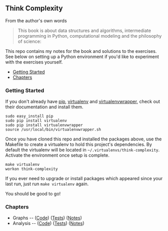 ## Think Complexity
From the author's own words
> This book is about data structures and algorithms, intermediate programming in Python, computational modeling and the philosophy of science:

This repo contains my notes for the book and solutions to the exercises. See below on setting up a Python environment if you'd like to experiment with the exercises yourself.

* [Getting Started](#getting-started)
* [Chapters](#exercises)

### Getting Started
If you don't already have [pip][pip-docs], [virtualenv][venv-docs] and [virtualenvwrapper][venv-wrapper-docs], check out their documentation and install them.
```
sudo easy_install pip
sudo pip install virtualenv
sudo pip install virtualenvwrapper
source /usr/local/bin/virtualenvwrapper.sh
```

Once you have cloned this repo and installed the packages above, use the Makefile to create a virtualenv to hold this project's dependencies. By default the virtualenv will be located in `~/.virtualenvs/think-complexity`. Activate the environment once setup is complete.
```
make virtualenv
workon think-complexity
```

If you ever need to upgrade or install packages which appeared since your last run, just run `make virtualenv` again.

You should be good to go!

### Chapters
* Graphs -- ([Code][Graphs-code]) ([Tests][Graphs-tests]) ([Notes][Graphs-notes])
* Analysis -- ([Code][Analysis-code]) ([Tests][Analysis-tests]) ([Notes][Analysis-notes])

[pip-docs]: http://pip.readthedocs.org/
[venv-docs]: http://docs.python-guide.org/en/latest/dev/virtualenvs/
[venv-wrapper-docs]: http://virtualenvwrapper.readthedocs.org/en/latest/

[Graphs-code]: https://github.com/nezaj/Reference/tree/master/think_complexity/src/graphs
[Analysis-code]: https://github.com/nezaj/Reference/tree/master/think_complexity/src/analysis

[Graphs-tests]: https://github.com/nezaj/Reference/tree/master/think_complexity/src/tests/graphs
[Analysis-tests]: https://github.com/nezaj/Reference/tree/master/think_complexity/src/tests/analysis

[Graphs-notes]: https://github.com/nezaj/Reference/blob/master/think_complexity/notes/graphs_notes.md
[Analysis-notes]: https://github.com/nezaj/Reference/blob/master/think_complexity/notes/analysis_notes.md
